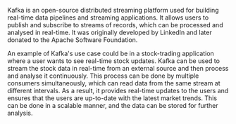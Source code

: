 Kafka is an open-source distributed streaming platform used for building real-time data pipelines and streaming applications. It allows users to publish and subscribe to streams of records, which can be processed and analysed in real-time. It was originally developed by LinkedIn and later donated to the Apache Software Foundation.

An example of Kafka's use case could be in a stock-trading application where a user wants to see real-time stock updates. Kafka can be used to stream the stock data in real-time from an external source and then process and analyse it continuously. This process can be done by multiple consumers simultaneously, which can read data from the same stream at different intervals. As a result, it provides real-time updates to the users and ensures that the users are up-to-date with the latest market trends. This can be done in a scalable manner, and the data can be stored for further analysis.